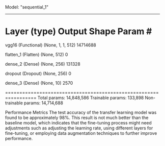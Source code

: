 Model: "sequential_1"
_________________________________________________________________
 Layer (type)                Output Shape              Param #   
=================================================================
 vgg16 (Functional)          (None, 1, 1, 512)         14714688  
                                                                 
 flatten_1 (Flatten)         (None, 512)               0         
                                                                 
 dense_2 (Dense)             (None, 256)               131328    
                                                                 
 dropout (Dropout)           (None, 256)               0         
                                                                 
 dense_3 (Dense)             (None, 10)                2570      
                                                                 
=================================================================
Total params: 14,848,586
Trainable params: 133,898
Non-trainable params: 14,714,688

Performance Metrics
The test accuracy of the transfer learning model was found to be approximately 98%. This result is not much better than the baseline model, which indicates that the fine-tuning process might need adjustments such as adjusting the learning rate, using different layers for fine-tuning, or employing data augmentation techniques to further improve performance.





